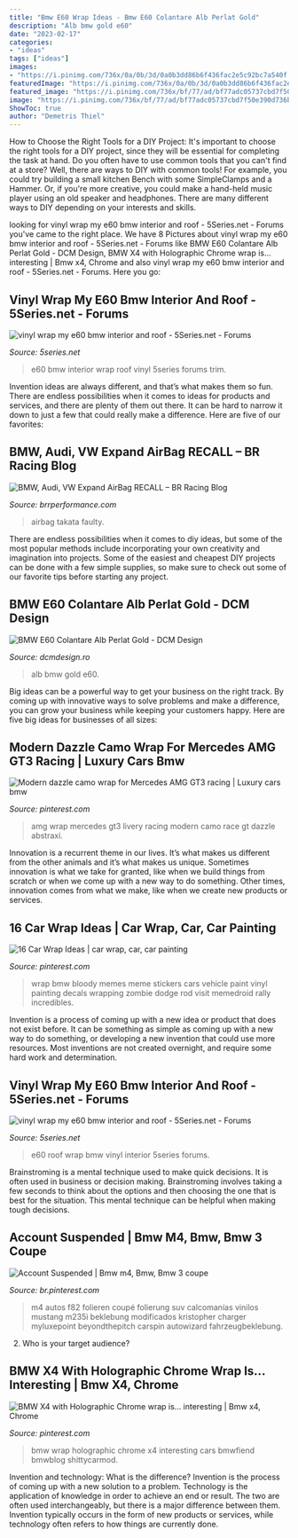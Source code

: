 ```yaml
---
title: "Bmw E60 Wrap Ideas - Bmw E60 Colantare Alb Perlat Gold"
description: "Alb bmw gold e60"
date: "2023-02-17"
categories:
- "ideas"
tags: ["ideas"]
images:
- "https://i.pinimg.com/736x/0a/0b/3d/0a0b3dd86b6f436fac2e5c92bc7a540f.jpg"
featuredImage: "https://i.pinimg.com/736x/0a/0b/3d/0a0b3dd86b6f436fac2e5c92bc7a540f.jpg"
featured_image: "https://i.pinimg.com/736x/bf/77/ad/bf77adc05737cbd7f50e390d736be4a0.jpg"
image: "https://i.pinimg.com/736x/bf/77/ad/bf77adc05737cbd7f50e390d736be4a0.jpg"
ShowToc: true
author: "Demetris Thiel"
---
```



How to Choose the Right Tools for a DIY Project: It's important to choose the right tools for a DIY project, since they will be essential for completing the task at hand.
Do you often have to use common tools that you can't find at a store? Well, there are ways to DIY with common tools! For example, you could try building a small kitchen Bench with some SimpleClamps and a Hammer. Or, if you're more creative, you could make a hand-held music player using an old speaker and headphones. There are many different ways to DIY depending on your interests and skills.

	

		
looking for vinyl wrap my e60 bmw interior and roof - 5Series.net - Forums you've came to the right place. We have 8 Pictures about vinyl wrap my e60 bmw interior and roof - 5Series.net - Forums like BMW E60 Colantare Alb Perlat Gold - DCM Design, BMW X4 with Holographic Chrome wrap is... interesting | Bmw x4, Chrome and also vinyl wrap my e60 bmw interior and roof - 5Series.net - Forums. Here you go:
		
    
## Vinyl Wrap My E60 Bmw Interior And Roof - 5Series.net - Forums

<img loading=lazy src="https://5series.net/forums/attachments/e60-discussion-2/151555d1497162484-vinyl-wrap-my-e60-bmw-interior-roof-12345.jpg" onerror="this.onerror=null;this.src='https://tse1.mm.bing.net/th?id=OIP.GybXqqqumVLWX8HaBqBqLQHaJ4&amp;pid=15.1';" alt="vinyl wrap my e60 bmw interior and roof - 5Series.net - Forums">

_Source: 5series.net_

>e60 bmw interior wrap roof vinyl 5series forums trim. 

	

Invention ideas are always different, and that’s what makes them so fun. There are endless possibilities when it comes to ideas for products and services, and there are plenty of them out there. It can be hard to narrow it down to just a few that could really make a difference. Here are five of our favorites: 

    
## BMW, Audi, VW Expand AirBag RECALL – BR Racing Blog

<img loading=lazy src="https://www.brrperformance.com/blog/wp-content/uploads/2016/02/Airbag.jpg" onerror="this.onerror=null;this.src='https://tse2.mm.bing.net/th?id=OIP.UZRvVuwFV3dqjotXJGfLbwHaFh&amp;pid=15.1';" alt="BMW, Audi, VW Expand AirBag RECALL – BR Racing Blog">

_Source: brrperformance.com_

>airbag takata faulty. 

	

There are endless possibilities when it comes to diy ideas, but some of the most popular methods include incorporating your own creativity and imagination into projects. Some of the easiest and cheapest DIY projects can be done with a few simple supplies, so make sure to check out some of our favorite tips before starting any project.

    
## BMW E60 Colantare Alb Perlat Gold - DCM Design

<img loading=lazy src="https://www.dcmdesign.ro/wp-content/uploads/2017/05/colantare-auto-alb-perlat-gold.jpg" onerror="this.onerror=null;this.src='https://tse3.mm.bing.net/th?id=OIP.xRHl1g-CcBrMjqVSs5qVwgFNC7&amp;pid=15.1';" alt="BMW E60 Colantare Alb Perlat Gold - DCM Design">

_Source: dcmdesign.ro_

>alb bmw gold e60. 

	

Big ideas can be a powerful way to get your business on the right track. By coming up with innovative ways to solve problems and make a difference, you can grow your business while keeping your customers happy. Here are five big ideas for businesses of all sizes: 

    
## Modern Dazzle Camo Wrap For Mercedes AMG GT3 Racing | Luxury Cars Bmw

<img loading=lazy src="https://i.pinimg.com/736x/0a/0b/3d/0a0b3dd86b6f436fac2e5c92bc7a540f.jpg" onerror="this.onerror=null;this.src='https://tse3.mm.bing.net/th?id=OIP.QXahVoqAQ7qI-x_FAaS_GwHaHC&amp;pid=15.1';" alt="Modern dazzle camo wrap for Mercedes AMG GT3 racing | Luxury cars bmw">

_Source: pinterest.com_

>amg wrap mercedes gt3 livery racing modern camo race gt dazzle abstraxi. 

	

Innovation is a recurrent theme in our lives. It’s what makes us different from the other animals and it’s what makes us unique. Sometimes innovation is what we take for granted, like when we build things from scratch or when we come up with a new way to do something. Other times, innovation comes from what we make, like when we create new products or services.

    
## 16 Car Wrap Ideas | Car Wrap, Car, Car Painting

<img loading=lazy src="https://i.pinimg.com/236x/5d/ae/a5/5daea5029070d96f49789eae430096a5--zombies-google-search.jpg" onerror="this.onerror=null;this.src='https://tse3.mm.bing.net/th?id=OIP.DSZg7gK47KaPs5sFeVp6swHaHa&amp;pid=15.1';" alt="16 Car Wrap Ideas | car wrap, car, car painting">

_Source: pinterest.com_

>wrap bmw bloody memes meme stickers cars vehicle paint vinyl painting decals wrapping zombie dodge rod visit memedroid rally incredibles. 

	

Invention is a process of coming up with a new idea or product that does not exist before. It can be something as simple as coming up with a new way to do something, or developing a new invention that could use more resources. Most inventions are not created overnight, and require some hard work and determination.

    
## Vinyl Wrap My E60 Bmw Interior And Roof - 5Series.net - Forums

<img loading=lazy src="https://5series.net/forums/attachments/e60-discussion-2/151558d1497162484-vinyl-wrap-my-e60-bmw-interior-roof-123456789.jpg" onerror="this.onerror=null;this.src='https://tse3.mm.bing.net/th?id=OIP.ICP_Yqo8oVszaLihSWyPTQHaJ4&amp;pid=15.1';" alt="vinyl wrap my e60 bmw interior and roof - 5Series.net - Forums">

_Source: 5series.net_

>e60 roof wrap bmw vinyl interior 5series forums. 

	

Brainstroming is a mental technique used to make quick decisions. It is often used in business or decision making. Brainstroming involves taking a few seconds to think about the options and then choosing the one that is best for the situation. This mental technique can be helpful when making tough decisions.

    
## Account Suspended | Bmw M4, Bmw, Bmw 3 Coupe

<img loading=lazy src="https://i.pinimg.com/736x/ed/3b/32/ed3b3237c10b407dd82bc7755799f340.jpg" onerror="this.onerror=null;this.src='https://tse2.mm.bing.net/th?id=OIP.48y8c2fZgZ0EAZsoMUbKpgHaHP&amp;pid=15.1';" alt="Account Suspended | Bmw m4, Bmw, Bmw 3 coupe">

_Source: br.pinterest.com_

>m4 autos f82 folieren coupé folierung suv calcomanías vinilos mustang m235i beklebung modificados kristopher charger myluxepoint beyondthepitch carspin autowizard fahrzeugbeklebung. 

	

2. Who is your target audience?

    
## BMW X4 With Holographic Chrome Wrap Is... Interesting | Bmw X4, Chrome

<img loading=lazy src="https://i.pinimg.com/736x/bf/77/ad/bf77adc05737cbd7f50e390d736be4a0.jpg" onerror="this.onerror=null;this.src='https://tse4.mm.bing.net/th?id=OIP.p5AR3f17SpXZjN81ACP3qQHaJ3&amp;pid=15.1';" alt="BMW X4 with Holographic Chrome wrap is... interesting | Bmw x4, Chrome">

_Source: pinterest.com_

>bmw wrap holographic chrome x4 interesting cars bmwfiend bmwblog shittycarmod. 

	

Invention and technology: What is the difference?
Invention is the process of coming up with a new solution to a problem. Technology is the application of knowledge in order to achieve an end or result. The two are often used interchangeably, but there is a major difference between them. Invention typically occurs in the form of new products or services, while technology often refers to how things are currently done.

